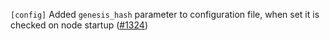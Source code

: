 `[config]` Added `genesis_hash` parameter to configuration file, when set it is
 checked on node startup
 ([\#1324](https://github.com/cometbft/cometbft/pull/1324/))
